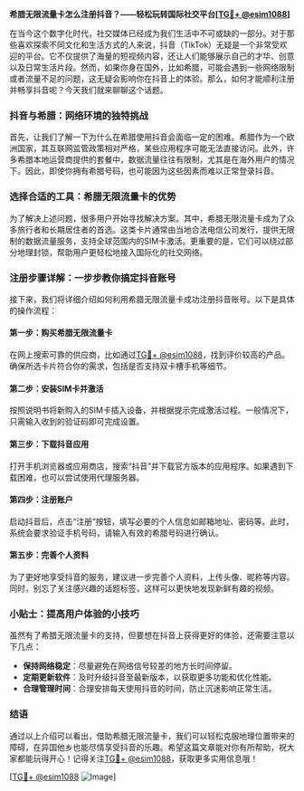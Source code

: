 **希腊无限流量卡怎么注册抖音？——轻松玩转国际社交平台[[TG💪+ @esim1088](https://t.me/s/esim1088)]**

在当今这个数字化时代，社交媒体已经成为我们生活中不可或缺的一部分。对于那些喜欢探索不同文化和生活方式的人来说，抖音（TikTok）无疑是一个非常受欢迎的平台。它不仅提供了海量的短视频内容，还让人们能够展示自己的才华、创意以及日常生活片段。然而，如果你身在国外，比如希腊，可能会遇到一些网络限制或者流量不足的问题，这无疑会影响你在抖音上的体验。那么，如何才能顺利注册并畅享抖音呢？今天我们就来聊聊这个话题。

### 抖音与希腊：网络环境的独特挑战

首先，让我们了解一下为什么在希腊使用抖音会面临一定的困难。希腊作为一个欧洲国家，其互联网监管政策相对严格，某些应用程序可能无法直接访问。此外，许多希腊本地运营商提供的套餐中，数据流量往往有限制，尤其是在海外用户的情况下。因此，即使你拥有希腊号码，也可能因为这些因素而难以正常登录抖音。

### 选择合适的工具：希腊无限流量卡的优势

为了解决上述问题，很多用户开始寻找解决方案。其中，希腊无限流量卡成为了众多旅行者和长期居住者的首选。这类卡片通常由当地合法电信公司发行，提供无限制的数据流量服务，支持全球范围内的SIM卡激活。更重要的是，它们可以绕过部分地理封锁，帮助用户更轻松地接入国际化的社交网络。

### 注册步骤详解：一步步教你搞定抖音账号

接下来，我们将详细介绍如何利用希腊无限流量卡成功注册抖音账号。以下是具体的操作流程：

#### 第一步：购买希腊无限流量卡
在网上搜索可靠的供应商，比如通过[TG💪+ @esim1088](https://t.me/s/esim1088)，找到评价较高的产品。确保所选卡片符合你的需求，包括是否支持双卡槽手机等细节。

#### 第二步：安装SIM卡并激活
按照说明书将新购入的SIM卡插入设备，并根据提示完成激活过程。一般情况下，只需输入收到的验证码即可完成设置。

#### 第三步：下载抖音应用
打开手机浏览器或应用商店，搜索“抖音”并下载官方版本的应用程序。如果遇到下载困难，也可以尝试使用代理服务器。

#### 第四步：注册账户
启动抖音后，点击“注册”按钮，填写必要的个人信息如邮箱地址、密码等。此时，系统会要求验证手机号码，请输入有效的希腊号码进行确认。

#### 第五步：完善个人资料
为了更好地享受抖音的服务，建议进一步完善个人资料，上传头像、昵称等内容。同时，别忘了关注感兴趣的话题标签，这样可以更快地发现新鲜有趣的视频。

### 小贴士：提高用户体验的小技巧

虽然有了希腊无限流量卡的支持，但要想在抖音上获得更好的体验，还需要注意以下几点：
- **保持网络稳定**：尽量避免在网络信号较差的地方长时间停留。
- **定期更新软件**：及时升级抖音至最新版本，以获取更多功能和优化性能。
- **合理管理时间**：合理安排每天使用抖音的时间，防止沉迷影响正常生活。

### 结语

通过以上介绍可以看出，借助希腊无限流量卡，我们可以轻松克服地理位置带来的障碍，在异国他乡也能尽情享受抖音的乐趣。希望这篇文章能对你有所帮助，祝大家都能玩得开心！记得关注[TG💪+ @esim1088](https://t.me/s/esim1088)，获取更多实用信息哦！

[[TG💪+ @esim1088](https://t.me/s/esim1088) ![Image](https://i.postimg.cc/4NQfJmqS/Snipaste-2025-05-13-00-14-12.png)]